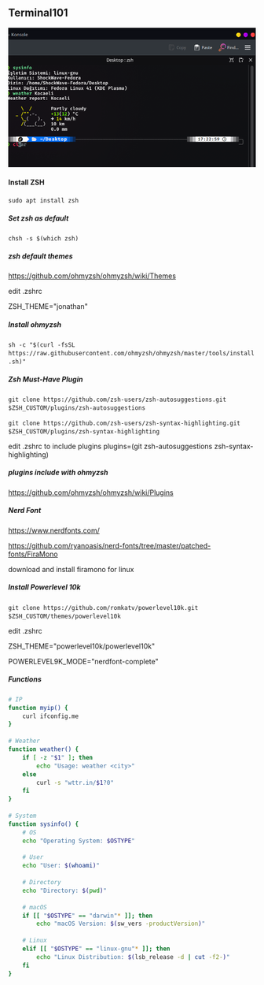 ## Terminal101
![My Terminal Screenshot](Screenshot_20250410_172422.png)
#### Install ZSH
`sudo apt install zsh`
##### Set zsh as default
`chsh -s $(which zsh)`

##### zsh default themes
https://github.com/ohmyzsh/ohmyzsh/wiki/Themes

edit .zshrc

ZSH_THEME="jonathan"

##### Install ohmyzsh
`sh -c "$(curl -fsSL https://raw.githubusercontent.com/ohmyzsh/ohmyzsh/master/tools/install.sh)"`

##### Zsh Must-Have Plugin
`git clone https://github.com/zsh-users/zsh-autosuggestions.git $ZSH_CUSTOM/plugins/zsh-autosuggestions`

`git clone https://github.com/zsh-users/zsh-syntax-highlighting.git $ZSH_CUSTOM/plugins/zsh-syntax-highlighting`

edit .zshrc to include plugins
plugins=(git zsh-autosuggestions zsh-syntax-highlighting)

##### plugins include with ohmyzsh
https://github.com/ohmyzsh/ohmyzsh/wiki/Plugins


##### Nerd Font
https://www.nerdfonts.com/

https://github.com/ryanoasis/nerd-fonts/tree/master/patched-fonts/FiraMono

download and install firamono for linux

##### Install Powerlevel 10k
`git clone https://github.com/romkatv/powerlevel10k.git $ZSH_CUSTOM/themes/powerlevel10k`

edit .zshrc

ZSH_THEME="powerlevel10k/powerlevel10k"

POWERLEVEL9K_MODE="nerdfont-complete"

##### Functions

```bash
# IP
function myip() {
    curl ifconfig.me
}

# Weather
function weather() {
    if [ -z "$1" ]; then
        echo "Usage: weather <city>"
    else
        curl -s "wttr.in/$1?0"
    fi
}

# System
function sysinfo() {
    # OS
    echo "Operating System: $OSTYPE"
    
    # User
    echo "User: $(whoami)"
    
    # Directory
    echo "Directory: $(pwd)"
    
    # macOS
    if [[ "$OSTYPE" == "darwin"* ]]; then
        echo "macOS Version: $(sw_vers -productVersion)"
    
    # Linux
    elif [[ "$OSTYPE" == "linux-gnu"* ]]; then
        echo "Linux Distribution: $(lsb_release -d | cut -f2-)"
    fi
}

